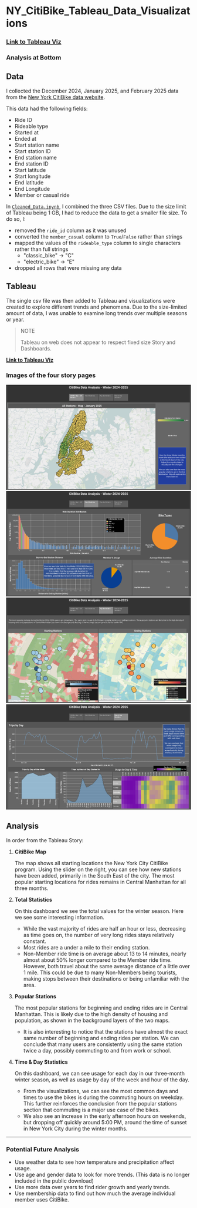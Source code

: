 # NY_CitiBike_Tableau_Data_Visualizations

### **[Link to Tableau Viz](https://public.tableau.com/app/profile/jonathan.yang1344/viz/CitiBikeDataVisualizationAnalysis/CitiBikeData-Story)**

### Analysis at Bottom

## Data
I collected the December 2024, January 2025, and February 2025 data from the [New York CitiBike data website](https://s3.amazonaws.com/tripdata/index.html).

This data had the following fields:

- Ride ID
- Rideable type
- Started at
- Ended at
- Start station name
- Start station ID
- End station name
- End station ID
- Start latitude
- Start longitude
- End latitude
- End Longitude
- Member or casual ride

In [`Cleaned_Data.ipynb`](Cleaned_Data.ipynb), I combined the three CSV files. Due to the size limit of Tableau being 1 GB, I had to reduce the data to get a smaller file size. To do so, I:
- removed the `ride_id` column as it was unused
- converted the `member_casual` column to `True`/`False` rather than strings
- mapped the values of the `rideable_type` column to single characters rather than full strings
    - "classic_bike"  -> "C"
    - "electric_bike" -> "E"
- dropped all rows that were missing any data

## Tableau
The single csv file was then added to Tableau and visualizations were created to explore different trends and phenomena. Due to the size-limited amount of data, I was unable to examine long trends over multiple seasons or year.

> NOTE
>
> Tableau on web does not appear to respect fixed size Story and Dashboards.

**[Link to Tableau Viz](https://public.tableau.com/app/profile/jonathan.yang1344/viz/CitiBikeDataVisualizationAnalysis/CitiBikeData-Story)**

### Images of the four story pages
![Tableau Story Page 1](Images/%20CitiBike_Map_All_Stations-%20Story1.png)
![Tableau Story Page 2](Images/CitiBike_Total_Statistics%20-%20Story2.png)
![Tableau Story Page 3](Images/CitiBike_Popular_Stations%20-%20Story3.png)
![Tableau Story Page 4](Images/CitiBike_Time%26Day_Statistics%20-%20Story4.png)

## Analysis

In order from the Tableau Story:

1. **CitiBike Map**

    The map shows all starting locations the New York City CitiBike program. Using the slider on the right, you can see how new stations have been added, primarily in the South East of the city. The most popular starting locations for rides remains in Central Manhattan for all three months.

2. **Total Statistics**

    On this dashboard we see the total values for the winter season. Here we see some interesting information.
    - While the vast majority of rides are half an hour or less, decreasing as time goes on, the number of very long rides stays relatively constant.
    - Most rides are a under a mile to their ending station. 
    - Non-Member ride time is on average about 13 to 14 minutes, nearly almost about 50% longer compared to the Member ride time. However, both travel about the same average distance of a little over 1 mile. This could be due to many Non-Members being tourists, making stops between their destinations or being unfamiliar with the area.

3. **Popular Stations**

    The most popular stations for beginning and ending rides are in Central Manhattan. This is likely due to the high density of housing and population, as shown in the background layers of the two maps.
    - It is also interesting to notice that the stations have almost the exact same number of beginning and ending rides per station. We can conclude that many users are consistently using the same station twice a day, possibly commuting to and from  work or school.

4. **Time & Day Statistics**

    On this dashboard, we can see usage for each day in our three-month winter season, as well as usage by day of the week and hour of the day.
    - From the visualizations, we can see the most common days and times to use the bikes is during the commuting hours on weekday. This further reinforces the conclusion from the popular stations section that commuting is a major use case of the bikes.
    - We also see an increase in the early afternoon hours on weekends, but dropping off quickly around 5:00 PM, around the time of sunset in New York City during the winter months.
    
<hr>

### Potential Future Analysis
- Use weather data to see how temperature and precipitation affect usage.
- Use age and gender data to look for more trends. (This data is no longer included in the public download)
- Use more data over years to find rider growth and yearly trends.
- Use membership data to find out how much the average individual member uses CitiBike.

